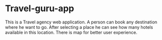 # Travel-guru-app
This is a Travel agency web application. A person can book any destination where he want to go. After selecting a place he can see how many hotels available in this location. There is map for better user experience.